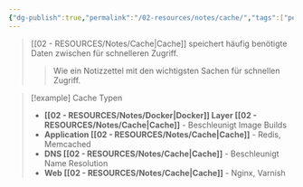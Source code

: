 ```yaml
---
{"dg-publish":true,"permalink":"/02-resources/notes/cache/","tags":["performance/optimierung","speicher/zwischenspeicher"],"noteIcon":"","updated":"2025-09-04T16:11:16.735+02:00"}
---
```



>[[02 - RESOURCES/Notes/Cache\|Cache]] speichert häufig benötigte Daten zwischen für schnelleren Zugriff.
>>Wie ein Notizzettel mit den wichtigsten Sachen für schnellen Zugriff.

>[!example] Cache Typen
>- **[[02 - RESOURCES/Notes/Docker\|Docker]] Layer [[02 - RESOURCES/Notes/Cache\|Cache]]** - Beschleunigt Image Builds
>- **Application [[02 - RESOURCES/Notes/Cache\|Cache]]** - Redis, Memcached
>- **DNS [[02 - RESOURCES/Notes/Cache\|Cache]]** - Beschleunigt Name Resolution
>- **Web [[02 - RESOURCES/Notes/Cache\|Cache]]** - Nginx, Varnish